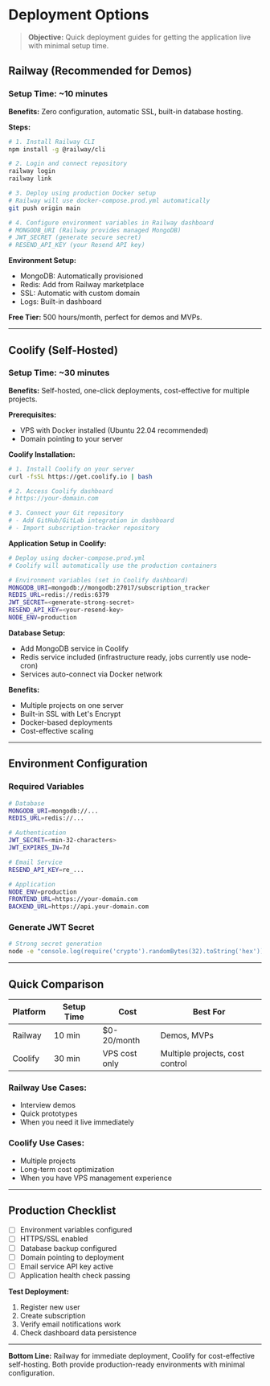 # Deployment Options

> **Objective:** Quick deployment guides for getting the application live with minimal setup time.

## Railway (Recommended for Demos)

### Setup Time: ~10 minutes
**Benefits:** Zero configuration, automatic SSL, built-in database hosting.

**Steps:**
```bash
# 1. Install Railway CLI
npm install -g @railway/cli

# 2. Login and connect repository
railway login
railway link

# 3. Deploy using production Docker setup
# Railway will use docker-compose.prod.yml automatically
git push origin main

# 4. Configure environment variables in Railway dashboard
# MONGODB_URI (Railway provides managed MongoDB)
# JWT_SECRET (generate secure secret)
# RESEND_API_KEY (your Resend API key)
```

**Environment Setup:**
- MongoDB: Automatically provisioned
- Redis: Add from Railway marketplace
- SSL: Automatic with custom domain
- Logs: Built-in dashboard

**Free Tier:** 500 hours/month, perfect for demos and MVPs.

---

## Coolify (Self-Hosted)

### Setup Time: ~30 minutes
**Benefits:** Self-hosted, one-click deployments, cost-effective for multiple projects.

**Prerequisites:**
- VPS with Docker installed (Ubuntu 22.04 recommended)
- Domain pointing to your server

**Coolify Installation:**
```bash
# 1. Install Coolify on your server
curl -fsSL https://get.coolify.io | bash

# 2. Access Coolify dashboard
# https://your-domain.com

# 3. Connect your Git repository
# - Add GitHub/GitLab integration in dashboard
# - Import subscription-tracker repository
```

**Application Setup in Coolify:**
```bash
# Deploy using docker-compose.prod.yml
# Coolify will automatically use the production containers

# Environment variables (set in Coolify dashboard)
MONGODB_URI=mongodb://mongodb:27017/subscription_tracker
REDIS_URL=redis://redis:6379
JWT_SECRET=<generate-strong-secret>
RESEND_API_KEY=<your-resend-key>
NODE_ENV=production
```

**Database Setup:**
- Add MongoDB service in Coolify
- Redis service included (infrastructure ready, jobs currently use node-cron)
- Services auto-connect via Docker network

**Benefits:**
- Multiple projects on one server
- Built-in SSL with Let's Encrypt
- Docker-based deployments
- Cost-effective scaling

---

## Environment Configuration

### Required Variables
```bash
# Database
MONGODB_URI=mongodb://...
REDIS_URL=redis://...

# Authentication
JWT_SECRET=<min-32-characters>
JWT_EXPIRES_IN=7d

# Email Service
RESEND_API_KEY=re_...

# Application
NODE_ENV=production
FRONTEND_URL=https://your-domain.com
BACKEND_URL=https://api.your-domain.com
```

### Generate JWT Secret
```bash
# Strong secret generation
node -e "console.log(require('crypto').randomBytes(32).toString('hex'))"
```

---

## Quick Comparison

| Platform | Setup Time | Cost | Best For |
|----------|------------|------|----------|
| Railway | 10 min | $0-20/month | Demos, MVPs |
| Coolify | 30 min | VPS cost only | Multiple projects, cost control |

### Railway Use Cases:
- Interview demos
- Quick prototypes
- When you need it live immediately

### Coolify Use Cases:
- Multiple projects
- Long-term cost optimization
- When you have VPS management experience

---

## Production Checklist

- [ ] Environment variables configured
- [ ] HTTPS/SSL enabled
- [ ] Database backup configured
- [ ] Domain pointing to deployment
- [ ] Email service API key active
- [ ] Application health check passing

**Test Deployment:**
1. Register new user
2. Create subscription
3. Verify email notifications work
4. Check dashboard data persistence

---

**Bottom Line:** Railway for immediate deployment, Coolify for cost-effective self-hosting. Both provide production-ready environments with minimal configuration.